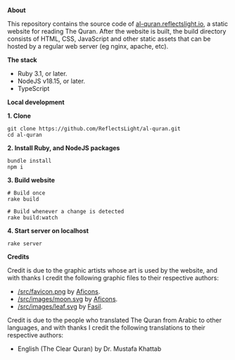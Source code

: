 <p align="left">
  <strong>About</strong>
</p>

This repository contains the source code of
[al-quran.reflectslight.io](https://al-quran.reflectslight.io),
a static website for reading The Quran. After the
website is built, the build directory consists
of HTML, CSS, JavaScript and other static assets
that can be hosted by a regular web server (eg
nginx, apache, etc).

<p align="left">
  <strong>The stack</strong>
</p>

* Ruby 3.1, or later.
* NodeJS v18.15, or later.
* TypeScript

<p align="left">
  <strong>Local development</strong>
</p>

__1. Clone__

    git clone https://github.com/ReflectsLight/al-quran.git
    cd al-quran

__2. Install Ruby, and NodeJS packages__

    bundle install
    npm i

__3. Build website__

    # Build once
    rake build

    # Build whenever a change is detected
    rake build:watch

__4. Start server on localhost__

    rake server

<p align="left">
  <strong>Credits</strong>
</p>

Credit is due to the graphic artists whose art is used by
the website, and with thanks I credit the following graphic
files to their respective authors:

* [/src/favicon.png](/src/favicon.png)
  by
  [Aficons](https://freeicons.io/profile/9247).
* [/src/images/moon.svg](/src/images/moon.svg)
  by
  [Aficons](https://freeicons.io/profile/9247).
* [/src/images/leaf.svg](/src/images/leaf.svg)
  by
  [Fasil](https://freeicons.io/profile/722).

Credit is due to the people who translated The Quran from
Arabic to other languages, and with thanks I credit the
following translations to their respective authors:

* English (The Clear Quran) by Dr. Mustafa Khattab
